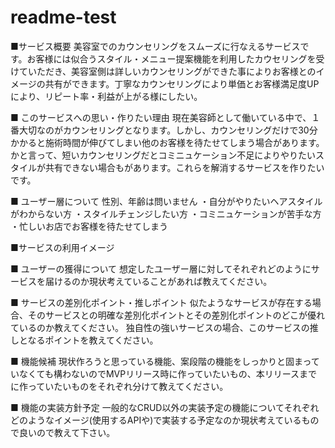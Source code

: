 # readme-test
■サービス概要
美容室でのカウンセリングをスムーズに行なえるサービスです。お客様には似合うスタイル・メニュー提案機能を利用したカウセリングを受けていただき、美容室側は詳しいカウンセリングができた事によりお客様とのイメージの共有ができます。丁寧なカウンセリングにより単価とお客様満足度UPにより、リピート率・利益が上がる様にしたい。

■ このサービスへの思い・作りたい理由
現在美容師として働いている中で、１番大切なのがカウンセリングとなります。しかし、カウンセリングだけで30分かかると施術時間が伸びてしまい他のお客様を待たせてしまう場合があります。かと言って、短いカウンセリングだとコミニュケーション不足によりやりたいスタイルが共有できない場合もがあります。これらを解消するサービスを作りたいです。

■ ユーザー層について
性別、年齢は問いません
・自分がやりたいヘアスタイルがわからない方
・スタイルチェンジしたい方
・コミニュケーションが苦手な方
・忙しいお店でお客様を待たせてしまう

■サービスの利用イメージ


■ ユーザーの獲得について
想定したユーザー層に対してそれぞれどのようにサービスを届けるのか現状考えていることがあれば教えてください。

■ サービスの差別化ポイント・推しポイント
似たようなサービスが存在する場合、そのサービスとの明確な差別化ポイントとその差別化ポイントのどこが優れているのか教えてください。
独自性の強いサービスの場合、このサービスの推しとなるポイントを教えてください。

■ 機能候補
現状作ろうと思っている機能、案段階の機能をしっかりと固まっていなくても構わないのでMVPリリース時に作っていたいもの、本リリースまでに作っていたいものをそれぞれ分けて教えてください。

■ 機能の実装方針予定
一般的なCRUD以外の実装予定の機能についてそれぞれどのようなイメージ(使用するAPIや)で実装する予定なのか現状考えているもので良いので教えて下さい。
